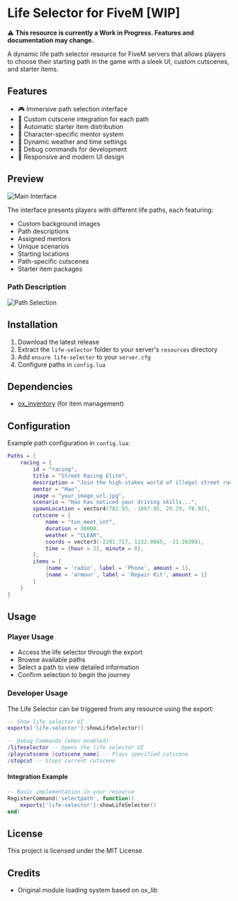 # Life Selector for FiveM [WIP]

⚠️ **This resource is currently a Work in Progress. Features and documentation may change.**

A dynamic life path selector resource for FiveM servers that allows players to choose their starting path in the game with a sleek UI, custom cutscenes, and starter items.

## Features

- 🎮 Immersive path selection interface
- 🎥 Custom cutscene integration for each path
- 🎁 Automatic starter item distribution
- 👥 Character-specific mentor system
- 🌈 Dynamic weather and time settings
- 🐛 Debug commands for development
- 📱 Responsive and modern UI design

## Preview

![Main Interface](https://i.imgur.com/sEinMjO.jpeg)

The interface presents players with different life paths, each featuring:
- Custom background images
- Path descriptions
- Assigned mentors
- Unique scenarios
- Starting locations
- Path-specific cutscenes
- Starter item packages

### Path Description
![Path Selection](https://i.imgur.com/wtFCN0I.jpeg)



## Installation

1. Download the latest release
2. Extract the `life-selector` folder to your server's `resources` directory
3. Add `ensure life-selector` to your `server.cfg`
4. Configure paths in `config.lua`

## Dependencies

- [ox_inventory](https://github.com/overextended/ox_inventory) (for item management)

## Configuration

Example path configuration in `config.lua`:

```lua
Paths = {
    racing = {
        id = "racing",
        title = "Street Racing Elite",
        description = "Join the high-stakes world of illegal street racing.",
        mentor = "Hao",
        image = "your_image_url.jpg",
        scenario = "Hao has noticed your driving skills...",
        spawnLocation = vector4(782.93, -1867.95, 29.29, 78.92),
        cutscene = {
            name = "tun_meet_int",
            duration = 30000,
            weather = "CLEAR",
            coords = vector3(-2201.717, 1132.0045, -23.26399),
            time = {hour = 21, minute = 0},
        },
        items = {
            {name = 'radio', label = 'Phone', amount = 1},
            {name = 'armour', label = 'Repair Kit', amount = 1}
        }
    }
}
```

## Usage

### Player Usage
- Access the life selector through the export
- Browse available paths
- Select a path to view detailed information
- Confirm selection to begin the journey

### Developer Usage

The Life Selector can be triggered from any resource using the export:

```lua
-- Show life selector UI
exports['life-selector']:showLifeSelector()

-- Debug Commands (when enabled)
/lifeselector -- Opens the life selector UI
/playcutscene [cutscene_name] -- Plays specified cutscene
/stopcut -- Stops current cutscene
```

#### Integration Example
```lua
-- Basic implementation in your resource
RegisterCommand('selectpath', function()
    exports['life-selector']:showLifeSelector()
end)
```

## License

This project is licensed under the MIT License.

## Credits

- Original module loading system based on ox_lib